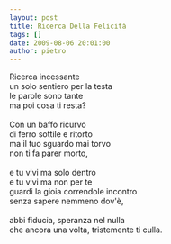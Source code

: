 ```yaml
---
layout: post
title: Ricerca Della Felicità
tags: []
date: 2009-08-06 20:01:00
author: pietro
---
```

Ricerca incessante<br/>un solo sentiero per la testa<br/>le parole sono tante<br/>ma poi cosa ti resta?<br/><br/>Con un baffo ricurvo<br/>di ferro sottile e ritorto<br/>ma il tuo sguardo mai torvo<br/>non ti fa parer morto,<br/><br/>e tu vivi ma solo dentro<br/>e tu vivi ma non per te<br/>guardi la gioia correndole incontro<br/>senza sapere nemmeno dov'è,<br/><br/>abbi fiducia, speranza nel nulla<br/>che ancora una volta, tristemente ti culla.
